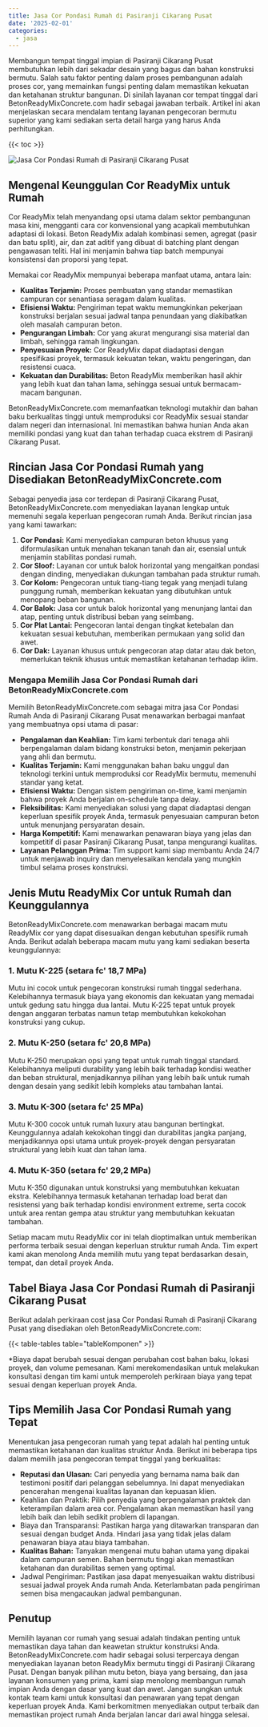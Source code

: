 ```yaml
---
title: Jasa Cor Pondasi Rumah di Pasiranji Cikarang Pusat
date: '2025-02-01'
categories:
  - jasa
---
```


Membangun tempat tinggal impian di Pasiranji Cikarang Pusat membutuhkan lebih dari sekadar desain yang bagus dan bahan konstruksi bermutu. Salah satu faktor penting dalam proses pembangunan adalah proses cor, yang memainkan fungsi penting dalam memastikan kekuatan dan ketahanan struktur bangunan. Di sinilah layanan cor tempat tinggal dari BetonReadyMixConcrete.com hadir sebagai jawaban terbaik. Artikel ini akan menjelaskan secara mendalam tentang layanan pengecoran bermutu superior yang kami sediakan serta detail harga yang harus Anda perhitungkan.

{{< toc >}}

![Jasa Cor Pondasi Rumah di Pasiranji Cikarang Pusat](https://betoncor8.github.io/cor/harga-beton-readymix-concrete%20(11).png)

## Mengenal Keunggulan Cor ReadyMix untuk Rumah

Cor ReadyMix telah menyandang opsi utama dalam sektor pembangunan masa kini, mengganti cara cor konvensional yang acapkali membutuhkan adaptasi di lokasi. Beton ReadyMix adalah kombinasi semen, agregat (pasir dan batu split), air, dan zat aditif yang dibuat di batching plant dengan pengawasan teliti. Hal ini menjamin bahwa tiap batch mempunyai konsistensi dan proporsi yang tepat.

Memakai cor ReadyMix mempunyai beberapa manfaat utama, antara lain:

- **Kualitas Terjamin:** Proses pembuatan yang standar memastikan campuran cor senantiasa seragam dalam kualitas.
- **Efisiensi Waktu:** Pengiriman tepat waktu memungkinkan pekerjaan konstruksi berjalan sesuai jadwal tanpa penundaan yang diakibatkan oleh masalah campuran beton.
- **Pengurangan Limbah:** Cor yang akurat mengurangi sisa material dan limbah, sehingga ramah lingkungan.
- **Penyesuaian Proyek:** Cor ReadyMix dapat diadaptasi dengan spesifikasi proyek, termasuk kekuatan tekan, waktu pengeringan, dan resistensi cuaca.
- **Kekuatan dan Durabilitas:** Beton ReadyMix memberikan hasil akhir yang lebih kuat dan tahan lama, sehingga sesuai untuk bermacam-macam bangunan.

BetonReadyMixConcrete.com memanfaatkan teknologi mutakhir dan bahan baku berkualitas tinggi untuk memproduksi cor ReadyMix sesuai standar dalam negeri dan internasional. Ini memastikan bahwa hunian Anda akan memiliki pondasi yang kuat dan tahan terhadap cuaca ekstrem di Pasiranji Cikarang Pusat.

## Rincian Jasa Cor Pondasi Rumah yang Disediakan BetonReadyMixConcrete.com

Sebagai penyedia jasa cor terdepan di Pasiranji Cikarang Pusat, BetonReadyMixConcrete.com menyediakan layanan lengkap untuk memenuhi segala keperluan pengecoran rumah Anda. Berikut rincian jasa yang kami tawarkan:

1. **Cor Pondasi:** Kami menyediakan campuran beton khusus yang diformulasikan untuk menahan tekanan tanah dan air, esensial untuk menjamin stabilitas pondasi rumah.
2. **Cor Sloof:** Layanan cor untuk balok horizontal yang mengaitkan pondasi dengan dinding, menyediakan dukungan tambahan pada struktur rumah.
3. **Cor Kolom:** Pengecoran untuk tiang-tiang tegak yang menjadi tulang punggung rumah, memberikan kekuatan yang dibutuhkan untuk menopang beban bangunan.
4. **Cor Balok:** Jasa cor untuk balok horizontal yang menunjang lantai dan atap, penting untuk distribusi beban yang seimbang.
5. **Cor Plat Lantai:** Pengecoran lantai dengan tingkat ketebalan dan kekuatan sesuai kebutuhan, memberikan permukaan yang solid dan awet.
6. **Cor Dak:** Layanan khusus untuk pengecoran atap datar atau dak beton, memerlukan teknik khusus untuk memastikan ketahanan terhadap iklim.

### Mengapa Memilih Jasa Cor Pondasi Rumah dari BetonReadyMixConcrete.com

Memilih BetonReadyMixConcrete.com sebagai mitra jasa Cor Pondasi Rumah Anda di Pasiranji Cikarang Pusat menawarkan berbagai manfaat yang membuatnya opsi utama di pasar:

- **Pengalaman dan Keahlian:** Tim kami terbentuk dari tenaga ahli berpengalaman dalam bidang konstruksi beton, menjamin pekerjaan yang ahli dan bermutu.
- **Kualitas Terjamin:** Kami menggunakan bahan baku unggul dan teknologi terkini untuk memproduksi cor ReadyMix bermutu, memenuhi standar yang ketat.
- **Efisiensi Waktu:** Dengan sistem pengiriman on-time, kami menjamin bahwa proyek Anda berjalan on-schedule tanpa delay.
- **Fleksibilitas:** Kami menyediakan solusi yang dapat diadaptasi dengan keperluan spesifik proyek Anda, termasuk penyesuaian campuran beton untuk menunjang persyaratan desain.
- **Harga Kompetitif:** Kami menawarkan penawaran biaya yang jelas dan kompetitif di pasar Pasiranji Cikarang Pusat, tanpa mengurangi kualitas.
- **Layanan Pelanggan Prima:** Tim support kami siap membantu Anda 24/7 untuk menjawab inquiry dan menyelesaikan kendala yang mungkin timbul selama proses konstruksi.

## Jenis Mutu ReadyMix Cor untuk Rumah dan Keunggulannya

BetonReadyMixConcrete.com menawarkan berbagai macam mutu ReadyMix cor yang dapat disesuaikan dengan kebutuhan spesifik rumah Anda. Berikut adalah beberapa macam mutu yang kami sediakan beserta keunggulannya:

### 1\. Mutu K-225 (setara fc' 18,7 MPa)

Mutu ini cocok untuk pengecoran konstruksi rumah tinggal sederhana. Kelebihannya termasuk biaya yang ekonomis dan kekuatan yang memadai untuk gedung satu hingga dua lantai. Mutu K-225 tepat untuk proyek dengan anggaran terbatas namun tetap membutuhkan kekokohan konstruksi yang cukup.

### 2\. Mutu K-250 (setara fc' 20,8 MPa)

Mutu K-250 merupakan opsi yang tepat untuk rumah tinggal standard. Kelebihannya meliputi durability yang lebih baik terhadap kondisi weather dan beban struktural, menjadikannya pilihan yang lebih baik untuk rumah dengan desain yang sedikit lebih kompleks atau tambahan lantai.

### 3\. Mutu K-300 (setara fc' 25 MPa)

Mutu K-300 cocok untuk rumah luxury atau bangunan bertingkat. Keunggulannya adalah kekokohan tinggi dan durabilitas jangka panjang, menjadikannya opsi utama untuk proyek-proyek dengan persyaratan struktural yang lebih kuat dan tahan lama.

### 4\. Mutu K-350 (setara fc' 29,2 MPa)

Mutu K-350 digunakan untuk konstruksi yang membutuhkan kekuatan ekstra. Kelebihannya termasuk ketahanan terhadap load berat dan resistensi yang baik terhadap kondisi environment extreme, serta cocok untuk area rentan gempa atau struktur yang membutuhkan kekuatan tambahan.

Setiap macam mutu ReadyMix cor ini telah dioptimalkan untuk memberikan performa terbaik sesuai dengan keperluan struktur rumah Anda. Tim expert kami akan menolong Anda memilih mutu yang tepat berdasarkan desain, tempat, dan detail proyek Anda.

## Tabel Biaya Jasa Cor Pondasi Rumah di Pasiranji Cikarang Pusat

Berikut adalah perkiraan cost jasa Cor Pondasi Rumah di Pasiranji Cikarang Pusat yang disediakan oleh BetonReadyMixConcrete.com:

{{< table-tables table="tableKomponen" >}}

\*Biaya dapat berubah sesuai dengan perubahan cost bahan baku, lokasi proyek, dan volume pemesanan. Kami merekomendasikan untuk melakukan konsultasi dengan tim kami untuk memperoleh perkiraan biaya yang tepat sesuai dengan keperluan proyek Anda.

## Tips Memilih Jasa Cor Pondasi Rumah yang Tepat

Menentukan jasa pengecoran rumah yang tepat adalah hal penting untuk memastikan ketahanan dan kualitas struktur Anda. Berikut ini beberapa tips dalam memilih jasa pengecoran tempat tinggal yang berkualitas:

- **Reputasi dan Ulasan:** Cari penyedia yang bernama nama baik dan testimoni positif dari pelanggan sebelumnya. Ini dapat menyediakan pencerahan mengenai kualitas layanan dan kepuasan klien.
- Keahlian dan Praktik: Pilih penyedia yang berpengalaman praktek dan keterampilan dalam area cor. Pengalaman akan memastikan hasil yang lebih baik dan lebih sedikit problem di lapangan.
- Biaya dan Transparansi: Pastikan harga yang ditawarkan transparan dan sesuai dengan budget Anda. Hindari jasa yang tidak jelas dalam penawaran biaya atau biaya tambahan.
- **Kualitas Bahan:** Tanyakan mengenai mutu bahan utama yang dipakai dalam campuran semen. Bahan bermutu tinggi akan memastikan ketahanan dan durabilitas semen yang optimal.
- Jadwal Pengiriman: Pastikan jasa dapat menyesuaikan waktu distribusi sesuai jadwal proyek Anda rumah Anda. Keterlambatan pada pengiriman semen bisa mengacaukan jadwal pembangunan.

## Penutup

Memilih layanan cor rumah yang sesuai adalah tindakan penting untuk memastikan daya tahan dan keawetan struktur konstruksi Anda. BetonReadyMixConcrete.com hadir sebagai solusi terpercaya dengan menyediakan layanan beton ReadyMix bermutu tinggi di Pasiranji Cikarang Pusat. Dengan banyak pilihan mutu beton, biaya yang bersaing, dan jasa layanan konsumen yang prima, kami siap menolong membangun rumah impian Anda dengan dasar yang kuat dan awet. Jangan sungkan untuk kontak team kami untuk konsultasi dan penawaran yang tepat dengan keperluan proyek Anda. Kami berkomitmen menyediakan output terbaik dan memastikan project rumah Anda berjalan lancar dari awal hingga selesai.
